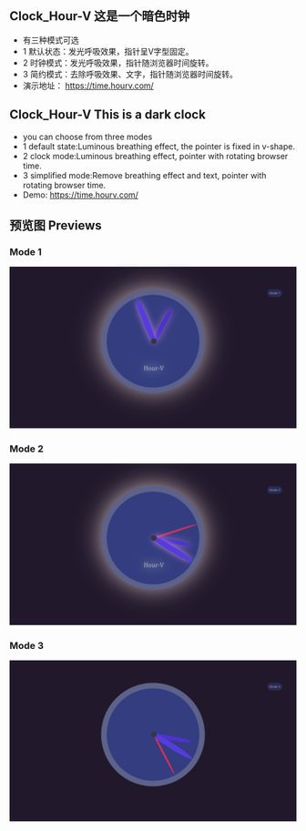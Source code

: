 ## Clock_Hour-V  这是一个暗色时钟
- 有三种模式可选
- 1 默认状态：发光呼吸效果，指针呈V字型固定。
- 2 时钟模式：发光呼吸效果，指针随浏览器时间旋转。
- 3 简约模式：去除呼吸效果、文字，指针随浏览器时间旋转。
- 演示地址： https://time.hourv.com/

## Clock_Hour-V  This is a dark clock
- you can choose from three modes
- 1 default state:Luminous breathing effect, the pointer is fixed in v-shape.
- 2 clock mode:Luminous breathing effect, pointer with rotating browser time.
- 3 simplified mode:Remove breathing effect and text, pointer with rotating browser time.
- Demo: https://time.hourv.com/

## 预览图 Previews
### Mode 1
<div align=center><img src="https://raw.githubusercontent.com/ShiroiSkyy/Clock_Hour-V/master/screenhosts/mode1.png" alt="Mode 1"/></div>

### Mode 2
<div align=center><img src="https://raw.githubusercontent.com/ShiroiSkyy/Clock_Hour-V/master/screenhosts/mode2.png" alt="Mode 2"/></div>

### Mode 3
<div align=center><img src="https://raw.githubusercontent.com/ShiroiSkyy/Clock_Hour-V/master/screenhosts/mode3.png" alt="Mode 3"/></div>
